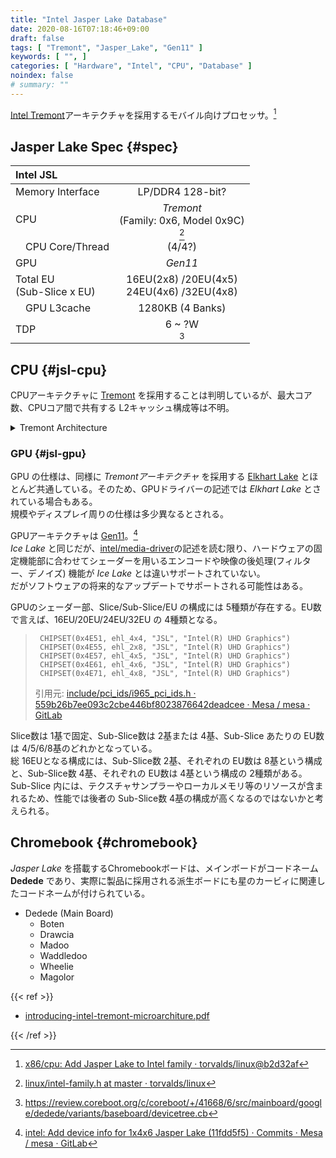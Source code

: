 ```yaml
---
title: "Intel Jasper Lake Database"
date: 2020-08-16T07:18:46+09:00
draft: false
tags: [ "Tremont", "Jasper_Lake", "Gen11" ]
keywords: [ "", ]
categories: [ "Hardware", "Intel", "CPU", "Database" ]
noindex: false
# summary: ""
---
```


[Intel Tremont](/tags/tremont)アーキテクチャを採用するモバイル向けプロセッサ。[^jsl-for-mobile]  

[^jsl-for-mobile]: [x86/cpu: Add Jasper Lake to Intel family · torvalds/linux@b2d32af](https://github.com/torvalds/linux/commit/b2d32af0bff402b4c1fce28311759dd1f6af058a)

## Jasper Lake Spec {#spec}
| Intel JSL | |
| :-- | :--: |
| Memory Interface | LP/DDR4 128-bit? |
| CPU | *Tremont*<br>(Family: 0x6, Model 0x9C)<br>[^intel-family] |
| &emsp;CPU Core/Thread | (4/4?) |
| GPU | *Gen11* |
| Total EU<br>(Sub-Slice x EU) | 16EU(2x8) /20EU(4x5)<br>24EU(4x6) /32EU(4x8) |
| &emsp;GPU L3cache | 1280KB (4 Banks) |
| TDP | 6 ~ ?W<br>[^dedede-pl1] |

[^intel-family]: [linux/intel-family.h at master · torvalds/linux](https://github.com/torvalds/linux/blob/master/arch/x86/include/asm/intel-family.h)
[^dedede-pl1]: <https://review.coreboot.org/c/coreboot/+/41668/6/src/mainboard/google/dedede/variants/baseboard/devicetree.cb>

## CPU {#jsl-cpu}
CPUアーキテクチャに [Tremont](/tags/tremont) を採用することは判明しているが、最大コア数、CPUコア間で共有する L2キャッシュ構成等は不明。  

<details>
<summary>Tremont Architecture</summary>
   {{< figure src="/image/2020/09/11/tremont-arch-diagram.webp" caption="画像出典: [Intel® 64 and IA-32 Architectures Optimization Reference Manual](https://software.intel.com/content/www/us/en/develop/download/intel-64-and-ia-32-architectures-optimization-reference-manual.html)" >}}
</details>

### GPU {#jsl-gpu}
GPU の仕様は、同様に *Tremontアーキテクチャ* を採用する [Elkhart Lake](/tags/elkhart_lake) とほとんど共通している。そのため、GPUドライバーの記述では *Elkhart Lake* とされている場合もある。  
規模やディスプレイ周りの仕様は多少異なるとされる。  

GPUアーキテクチャは [Gen11](/tags/gen11)。[^jsl-gen11]  
*Ice Lake* と同じだが、[intel/media-driver](https://github.com/intel/media-driver)の記述を読む限り、ハードウェアの固定機能部に合わせてシェーダーを用いるエンコードや映像の後処理(フィルター、デノイズ) 機能が *Ice Lake* とは違いサポートされていない。  
だがソフトウェアの将来的なアップデートでサポートされる可能性はある。  

[^jsl-gen11]: [intel: Add device info for 1x4x6 Jasper Lake (11fdd5f5) · Commits · Mesa / mesa · GitLab](https://gitlab.freedesktop.org/mesa/mesa/-/commit/11fdd5f52c3db070f33f7ef82d41acf14b1a2670)

GPUのシェーダー部、Slice/Sub-Slice/EU の構成には 5種類が存在する。EU数で言えば、16EU/20EU/24EU/32EU の 4種類となる。  

 >      CHIPSET(0x4E51, ehl_4x4, "JSL", "Intel(R) UHD Graphics")
 >      CHIPSET(0x4E55, ehl_2x8, "JSL", "Intel(R) UHD Graphics")
 >      CHIPSET(0x4E57, ehl_4x5, "JSL", "Intel(R) UHD Graphics")
 >      CHIPSET(0x4E61, ehl_4x6, "JSL", "Intel(R) UHD Graphics")
 >      CHIPSET(0x4E71, ehl_4x8, "JSL", "Intel(R) UHD Graphics")
 >
 > 引用元: [include/pci_ids/i965_pci_ids.h · 559b26b7ee093c2cbe446bf8023876642deadcee · Mesa / mesa · GitLab](https://gitlab.freedesktop.org/mesa/mesa/-/blob/559b26b7ee093c2cbe446bf8023876642deadcee/include/pci_ids/i965_pci_ids.h)

Slice数は 1基で固定、Sub-Slice数は 2基または 4基、Sub-Slice あたりの EU数は 4/5/6/8基のどれかとなっている。  
総 16EUとなる構成には、Sub-Slice数 2基、それぞれの EU数は 8基という構成と、Sub-Slice数 4基、それぞれの EU数は 4基という構成の 2種類がある。  
Sub-Slice 内には、テクスチャサンプラーやローカルメモリ等のリソースが含まれるため、性能では後者の Sub-Slice数 4基の構成が高くなるのではないかと考えられる。  

## Chromebook {#chromebook}

*Jasper Lake* を搭載するChromebookボードは、メインボードがコードネーム **Dedede** であり、実際に製品に採用される派生ボードにも星のカービィに関連したコードネームが付けられている。  

 * Dedede (Main Board)
   * Boten
   * Drawcia
   * Madoo
   * Waddledoo
   * Wheelie
   * Magolor


{{< ref >}}

 * [introducing-intel-tremont-microarchiture.pdf](https://newsroom.intel.com/wp-content/uploads/sites/11/2019/10/introducing-intel-tremont-microarchiture.pdf)

{{< /ref >}}
